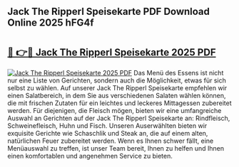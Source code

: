 ## Jack The Ripperl Speisekarte PDF Download Online 2025 hFG4f

# <h2><a href="http://gc5vxa.nevu.top/?p=Jack+The+Ripperl+Speisekarte">🔗 👉🔴 Jack The Ripperl Speisekarte 2025 PDF</a></h2>

[![Jack The Ripperl Speisekarte 2025 PDF](https://i.imgur.com/dBaPXMq.png)](http://gc5vxa.nevu.top/?p=Jack+The+Ripperl+Speisekarte)
Das Menü des Essens ist nicht nur eine Liste von Gerichten, sondern auch die Möglichkeit, etwas für sich selbst zu wählen. Auf unserer Jack The Ripperl Speisekarte empfehlen wir einen Salatbereich, in dem Sie aus verschiedenen Salaten wählen können, die mit frischen Zutaten für ein leichtes und leckeres Mittagessen zubereitet werden. Für diejenigen, die Fleisch mögen, bieten wir eine umfangreiche Auswahl an Gerichten auf der Jack The Ripperl Speisekarte an: Rindfleisch, Schweinefleisch, Huhn und Fisch. Unseren Auserwählten bieten wir exquisite Gerichte wie Schaschlik und Steak an, die auf einem alten, natürlichen Feuer zubereitet werden. Wenn es Ihnen schwer fällt, eine Menüauswahl zu treffen, ist unser Team bereit, Ihnen zu helfen und Ihnen einen komfortablen und angenehmen Service zu bieten.

